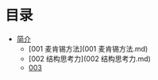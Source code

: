 # 目录

* [简介](README.md)
  * [001 麦肯锡方法](001 麦肯锡方法.md)
  * [002 结构思考力](002 结构思考力.md)
  * [003](003.md)

